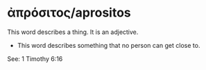 # ἀπρόσιτος/aprositos
This word describes a thing. It is an adjective.
* This word describes something that no person can get close to.

See: 1 Timothy 6:16
